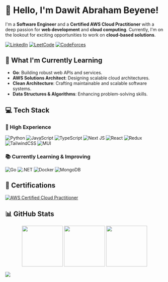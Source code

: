
# 👋 Hello, I'm Dawit Abraham Beyene!

I'm a **Software Engineer** and a **Certified AWS Cloud Practitioner** with a deep passion for **web development** and **cloud computing**. Currently, I'm on the lookout for exciting opportunities to work on **cloud-based solutions**.

[![LinkedIn](https://img.shields.io/badge/LinkedIn-%230077B5.svg?logo=linkedin&logoColor=white)](https://www.linkedin.com/in/dawit-abrham-b6b465216/)
[![LeetCode](https://img.shields.io/badge/LeetCode-%23f14c0c.svg?logo=leetcode&logoColor=white)](https://leetcode.com/solo21-12/)
[![CodeForces](https://img.shields.io/badge/CodeForces-%234E8A16.svg?logo=codeforces&logoColor=white)](https://codeforces.com/profile/solo21-12)

## 🚀 What I'm Currently Learning
- **Go**: Building robust web APIs and services.
- **AWS Solutions Architect**: Designing scalable cloud architectures.
- **Clean Architecture**: Crafting maintainable and scalable software systems.
- **Data Structures & Algorithms**: Enhancing problem-solving skills.

## 💻 Tech Stack

### 🚀 High Experience
![Python](https://img.shields.io/badge/python-3670A0?style=for-the-badge&logo=python&logoColor=ffdd54)
![JavaScript](https://img.shields.io/badge/javascript-%23323330.svg?style=for-the-badge&logo=javascript&logoColor=%23F7DF1E)
![TypeScript](https://img.shields.io/badge/typescript-%23007ACC.svg?style=for-the-badge&logo=typescript&logoColor=white)
![Next JS](https://img.shields.io/badge/Next-black?style=for-the-badge&logo=next.js&logoColor=white)
![React](https://img.shields.io/badge/react-%2320232a.svg?style=for-the-badge&logo=react&logoColor=%2361DAFB)
![Redux](https://img.shields.io/badge/redux-%23593d88.svg?style=for-the-badge&logo=redux&logoColor=white)
![TailwindCSS](https://img.shields.io/badge/tailwindcss-%2338B2AC.svg?style=for-the-badge&logo=tailwind-css&logoColor=white)
![MUI](https://img.shields.io/badge/MUI-%230081CB.svg?style=for-the-badge&logo=mui&logoColor=white)

### 📚 Currently Learning & Improving
![Go](https://img.shields.io/badge/go-%2300ADD8.svg?style=for-the-badge&logo=go&logoColor=white)
![.NET](https://img.shields.io/badge/.NET-5C2D91?style=for-the-badge&logo=.net&logoColor=white)
![Docker](https://img.shields.io/badge/docker-%230db7ed.svg?style=for-the-badge&logo=docker&logoColor=white)
![MongoDB](https://img.shields.io/badge/MongoDB-%234ea94b.svg?style=for-the-badge&logo=mongodb&logoColor=white)

## 📜 Certifications
[![AWS Certified Cloud Practitioner](https://img.shields.io/badge/AWS%20Certified%20Cloud%20Practitioner-%23FF9900.svg?style=for-the-badge&logo=amazonaws&logoColor=white)](https://www.credly.com/badges/cc6edc0b-91d1-42c6-9d8e-0dc2d6a4b89e)

## 📊 GitHub Stats
<div align="center">
  <img height="130" src="https://github-readme-stats.vercel.app/api?username=solo21-12&theme=dark&hide_border=false&include_all_commits=true&count_private=true" />
  <img height="130" src="https://github-readme-streak-stats.herokuapp.com/?user=solo21-12&theme=dark&hide_border=false" />
  <img height="130" src="https://github-readme-stats.vercel.app/api/top-langs/?username=solo21-12&theme=dark&hide_border=false&include_all_commits=true&count_private=true&layout=compact" />
</div>

[![](https://visitcount.itsvg.in/api?id=solo21-12&icon=0&color=0)](https://visitcount.itsvg.in)

<!-- Proudly created with GPRM ( https://gprm.itsvg.in ) -->
